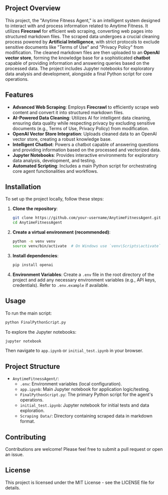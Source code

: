 ## Project Overview
This project, the "Anytime Fitness Agent," is an intelligent system designed to interact with and process information related to Anytime Fitness. It utilizes **Firecrawl** for efficient web scraping, converting web pages into structured markdown files. The scraped data undergoes a crucial cleaning process powered by **Artificial Intelligence**, with strict protocols to exclude sensitive documents like "Terms of Use" and "Privacy Policy" from modification. The cleaned markdown files are then uploaded to an **OpenAI vector store**, forming the knowledge base for a sophisticated **chatbot** capable of providing information and answering queries based on the processed data. The project includes Jupyter notebooks for exploratory data analysis and development, alongside a final Python script for core operations.

## Features
- **Advanced Web Scraping**: Employs **Firecrawl** to efficiently scrape web content and convert it into structured markdown files.
- **AI-Powered Data Cleaning**: Utilizes AI for intelligent data cleaning, ensuring data quality while respecting privacy by excluding sensitive documents (e.g., Terms of Use, Privacy Policy) from modification.
- **OpenAI Vector Store Integration**: Uploads cleaned data to an OpenAI vector store, creating a robust knowledge base.
- **Intelligent Chatbot**: Powers a chatbot capable of answering questions and providing information based on the processed and vectorized data.
- **Jupyter Notebooks**: Provides interactive environments for exploratory data analysis, development, and testing.
- **Automated Scripting**: Includes a main Python script for orchestrating core agent functionalities and workflows.

## Installation
To set up the project locally, follow these steps:

1.  **Clone the repository**:
    ```bash
    git clone https://github.com/your-username/AnytimeFitnessAgent.git
    cd AnytimeFitnessAgent
    ```
2.  **Create a virtual environment (recommended)**:
    ```bash
    python -m venv venv
    source venv/bin/activate  # On Windows use `venv\Scripts\activate`
    ```
3.  **Install dependencies**:
    ```bash
    pip install openai
    ```

4.  **Environment Variables**:
    Create a `.env` file in the root directory of the project and add any necessary environment variables (e.g., API keys, credentials). Refer to `.env.example` if available.

## Usage
To run the main script:

```bash
python FinalPythonScript.py
```

To explore the Jupyter notebooks:

```bash
jupyter notebook
```
Then navigate to `app.ipynb` or `initial_test.ipynb` in your browser.

## Project Structure
- `AnytimeFitnessAgent/`:
    - `.env`: Environment variables (local configuration).
    - `app.ipynb`: Main Jupyter notebook for application logic/testing.
    - `FinalPythonScript.py`: The primary Python script for the agent's operations.
    - `initial_test.ipynb`: Jupyter notebook for initial tests and data exploration.
    - `Scraping Data/`: Directory containing scraped data in markdown format.

## Contributing
Contributions are welcome! Please feel free to submit a pull request or open an issue.

## License
This project is licensed under the MIT License - see the LICENSE file for details.
